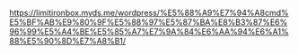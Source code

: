 https://limitironbox.myds.me/wordpress/%E5%88%A9%E7%94%A8cmd%E5%BF%AB%E9%80%9F%E5%88%97%E5%87%BA%E8%B3%87%E6%96%99%E5%A4%BE%E5%85%A7%E7%9A%84%E6%AA%94%E6%A1%88%E5%90%8D%E7%A8%B1/
